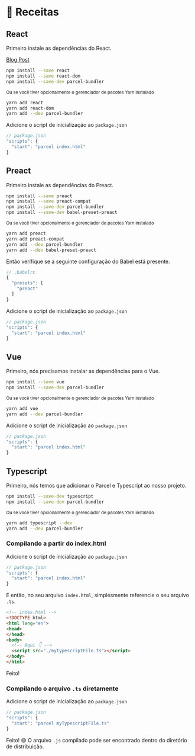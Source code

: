 # 🍰 Receitas

## React

Primeiro instale as dependências do React.

[Blog Post](http://blog.jakoblind.no/react-parcel/)

```bash
npm install --save react
npm install --save react-dom
npm install --save-dev parcel-bundler
```

<sub>Ou se você tiver opcionalmente o gerenciador de pacotes Yarn instalado</sub>

```bash
yarn add react
yarn add react-dom
yarn add --dev parcel-bundler
```

Adicione o script de inicialização ao `package.json`

```javascript
// package.json
"scripts": {
  "start": "parcel index.html"
}
```

## Preact

Primeiro instale as dependências do Preact.

```bash
npm install --save preact
npm install --save preact-compat
npm install --save-dev parcel-bundler
npm install --save-dev babel-preset-preact
```

<sub>Ou se você tiver opcionalmente o gerenciador de pacotes Yarn instalado</sub>

```bash
yarn add preact
yarn add preact-compat
yarn add --dev parcel-bundler
yarn add --dev babel-preset-preact
```

Então verifique se a seguinte configuração do Babel está presente.

```javascript
// .babelrc
{
  "presets": [
    "preact"
  ]
}
```

Adicione o script de inicialização ao `package.json`

```javascript
// package.json
"scripts": {
  "start": "parcel index.html"
}
```

## Vue

Primeiro, nós precisamos instalar as dependências para o Vue.

```bash
npm install --save vue
npm install --save-dev parcel-bundler
```

<sub>Ou se você tiver opcionalmente o gerenciador de pacotes Yarn instalado</sub>

```bash
yarn add vue
yarn add --dev parcel-bundler
```

Adicione o script de inicialização ao `package.json`

```javascript
// package.json
"scripts": {
  "start": "parcel index.html"
}
```

## Typescript

Primeiro, nós temos que adicionar o Parcel e Typescript ao nosso projeto.

```bash
npm install --save-dev typescript
npm install --save-dev parcel-bundler
```

<sub>Ou se você tiver opcionalmente o gerenciador de pacotes Yarn instalado</sub>

```bash
yarn add typescript --dev
yarn add --dev parcel-bundler
```

### Compilando a partir do index.html

Adicione o script de inicialização ao `package.json`

```javascript
// package.json
"scripts": {
  "start": "parcel index.html"
}
```

E então, no seu arquivo `index.html`, simplesmente referencie o seu arquivo `.ts`.

```html
<!-- index.html -->
<!DOCTYPE html>
<html lang="en">
<head>
</head>
<body>
  <!-- Aqui 👇 -->
  <script src="./myTypescriptFile.ts"></script>
</body>
</html>
```

Feito!

### Compilando o arquivo `.ts` diretamente

Adicione o script de inicialização ao `package.json`

```javascript
// package.json
"scripts": {
  "start": "parcel myTypescriptFile.ts"
}
```

Feito! 😄 O arquivo `.js` compilado pode ser encontrado dentro do diretório de distribuição.
